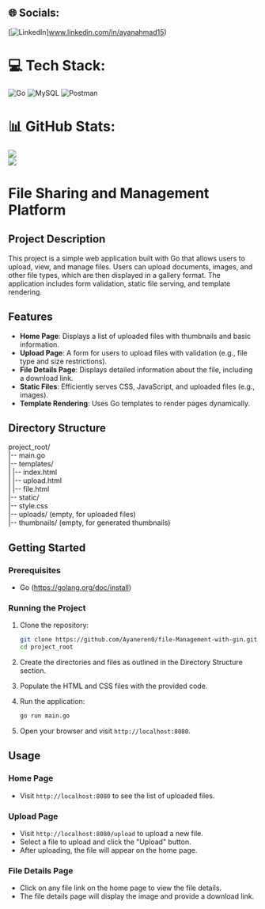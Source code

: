 
## 🌐 Socials:
[![LinkedIn](https://img.shields.io/badge/LinkedIn-%230077B5.svg?logo=linkedin&logoColor=white)]www.linkedin.com/in/ayanahmad15) 

# 💻 Tech Stack:
![Go](https://img.shields.io/badge/go-%2300ADD8.svg?style=for-the-badge&logo=go&logoColor=white) ![MySQL](https://img.shields.io/badge/mysql-4479A1.svg?style=for-the-badge&logo=mysql&logoColor=white) ![Postman](https://img.shields.io/badge/Postman-FF6C37?style=for-the-badge&logo=postman&logoColor=white)
# 📊 GitHub Stats:
![](https://github-readme-stats.vercel.app/api?username=Ayaneren0&theme=dark&hide_border=false&include_all_commits=false&count_private=false)<br/>
![](https://github-readme-streak-stats.herokuapp.com/?user=Ayaneren0&theme=dark&hide_border=false)<br/>

# File Sharing and Management Platform

## Project Description

This project is a simple web application built with Go that allows users to upload, view, and manage files. Users can upload documents, images, and other file types, which are then displayed in a gallery format. The application includes form validation, static file serving, and template rendering.

## Features

- **Home Page**: Displays a list of uploaded files with thumbnails and basic information.
- **Upload Page**: A form for users to upload files with validation (e.g., file type and size restrictions).
- **File Details Page**: Displays detailed information about the file, including a download link.
- **Static Files**: Efficiently serves CSS, JavaScript, and uploaded files (e.g., images).
- **Template Rendering**: Uses Go templates to render pages dynamically.

## Directory Structure

project_root/ <br>
|-- main.go<br>
|-- templates/<br>
|   |-- index.html<br>
|   |-- upload.html<br>
|   |-- file.html<br>
|-- static/<br>
    |-- style.css<br>
    |-- uploads/ (empty, for uploaded files)<br>
    |-- thumbnails/ (empty, for generated thumbnails)<br>
## Getting Started

### Prerequisites

- Go (https://golang.org/doc/install)

### Running the Project

1. Clone the repository:
    ```sh
    git clone https://github.com/Ayaneren0/file-Management-with-gin.git
    cd project_root
    ```

2. Create the directories and files as outlined in the Directory Structure section.

3. Populate the HTML and CSS files with the provided code.

4. Run the application:
    ```sh
    go run main.go
    ```

5. Open your browser and visit `http://localhost:8080`.

## Usage

### Home Page

- Visit `http://localhost:8080` to see the list of uploaded files.

### Upload Page

- Visit `http://localhost:8080/upload` to upload a new file.
- Select a file to upload and click the "Upload" button.
- After uploading, the file will appear on the home page.

### File Details Page

- Click on any file link on the home page to view the file details.
- The file details page will display the image and provide a download link.
